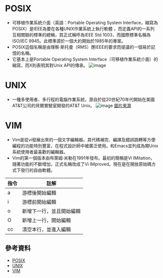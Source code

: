 # POSIX
- 可移植作業系統介面（英語：Portable Operating System Interface，縮寫為POSIX）是IEEE為要在各種UNIX作業系統上執行軟體
，而定義API的一系列互相關聯的標準的總稱，其正式稱呼為IEEE Std 1003，而國際標準名稱為ISO/IEC 9945。此標準源於一個大約開始於1985年的專案。
- POSIX這個名稱是由理察·斯托曼（RMS）應IEEE的要求而提議的一個易於記憶的名稱。
- 它基本上是Portable Operating System Interface（可移植作業系統介面）的縮寫，而X則表明其對Unix API的傳承。
![image](https://user-images.githubusercontent.com/55796905/123540170-404c8e00-d770-11eb-8a37-150939ffa110.png)



# UNIX
- 一種多使用者、多行程的電腦作業系統，源自於從20世紀70年代開始在美國AT&T公司的貝爾實驗室開發的AT&T Unix。
![image](https://user-images.githubusercontent.com/55796905/123540225-94577280-d770-11eb-85f2-c5e0749b3064.png)
[圖片來源](http://tw.gitbook.net/unix/unix-getting-started.html)


# VIM
- Vim是從vi發展出來的一個文字編輯器。其代碼補完、編譯及錯誤跳轉等方便編程的功能特別豐富，在程式設計師中被廣泛使用。和Emacs並列成為類Unix系統使用者最喜歡的編輯器。
- Vim的第一個版本由布萊姆·米勒在1991年發布。最初的簡稱是Vi IMitation，隨著功能的不斷增加，正式名稱改成了Vi IMproved。現在是在開放原始碼方式下發行的自由軟體。

| 指令 | 註解 |
| --- | --- |
| a |	游標後開始編輯 |
| i |	游標前開始編輯 |
| o |	新增下一行，並且開始編輯 |
| O |	新增上一行，開始編輯 | 
| cc |	清空本行，並進入編輯 |

## 參考資料
- [POSIX](https://zh.wikipedia.org/wiki/%E5%8F%AF%E7%A7%BB%E6%A4%8D%E6%93%8D%E4%BD%9C%E7%B3%BB%E7%BB%9F%E6%8E%A5%E5%8F%A3)
- [UNIX](https://zh.wikipedia.org/wiki/UNIX)
- [VIM](https://zh.wikipedia.org/wiki/Vim) 
